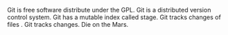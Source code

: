 Git is free software distribute under the GPL.
Git is a distributed version control system.
Git has a mutable index called stage.
Git tracks changes of files .
Git tracks changes.
Die on the Mars.

